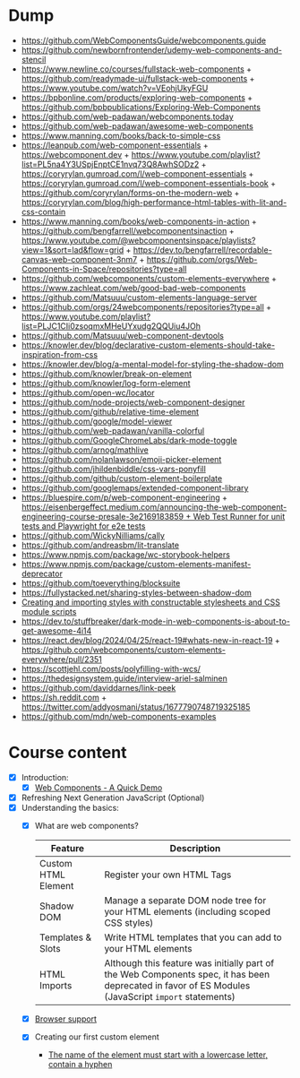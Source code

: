 # Dump 

- https://github.com/WebComponentsGuide/webcomponents.guide
- https://github.com/newbornfrontender/udemy-web-components-and-stencil
- https://www.newline.co/courses/fullstack-web-components + https://github.com/readymade-ui/fullstack-web-components + https://www.youtube.com/watch?v=VEohjUkyFGU
- https://bpbonline.com/products/exploring-web-components + https://github.com/bpbpublications/Exploring-Web-Components
- https://github.com/web-padawan/webcomponents.today
- https://github.com/web-padawan/awesome-web-components
- https://www.manning.com/books/back-to-simple-css
- https://leanpub.com/web-component-essentials + https://webcomponent.dev + https://www.youtube.com/playlist?list=PL5na4Y3USpjEnptCE1nvq73Q8AwhSODz2 + https://coryrylan.gumroad.com/l/web-component-essentials + https://coryrylan.gumroad.com/l/web-component-essentials-book + https://github.com/coryrylan/forms-on-the-modern-web + https://coryrylan.com/blog/high-performance-html-tables-with-lit-and-css-contain
- https://www.manning.com/books/web-components-in-action + https://github.com/bengfarrell/webcomponentsinaction + https://www.youtube.com/@webcomponentsinspace/playlists?view=1&sort=lad&flow=grid + https://dev.to/bengfarrell/recordable-canvas-web-component-3nm7 + https://github.com/orgs/Web-Components-in-Space/repositories?type=all
- https://github.com/webcomponents/custom-elements-everywhere + https://www.zachleat.com/web/good-bad-web-components
- https://github.com/Matsuuu/custom-elements-language-server
- https://github.com/orgs/24webcomponents/repositories?type=all + https://www.youtube.com/playlist?list=PLJC1CIi0zsoqmxMHeUYxudg2QQUiu4JOh
- https://github.com/Matsuuu/web-component-devtools
- https://knowler.dev/blog/declarative-custom-elements-should-take-inspiration-from-css
- https://knowler.dev/blog/a-mental-model-for-styling-the-shadow-dom
- https://github.com/knowler/break-on-element
- https://github.com/knowler/log-form-element
- https://github.com/open-wc/locator
- https://github.com/node-projects/web-component-designer
- https://github.com/github/relative-time-element
- https://github.com/google/model-viewer
- https://github.com/web-padawan/vanilla-colorful
- https://github.com/GoogleChromeLabs/dark-mode-toggle
- https://github.com/arnog/mathlive
- https://github.com/nolanlawson/emoji-picker-element
- https://github.com/jhildenbiddle/css-vars-ponyfill
- https://github.com/github/custom-element-boilerplate
- https://github.com/googlemaps/extended-component-library
- https://bluespire.com/p/web-component-engineering + [https://eisenbergeffect.medium.com/announcing-the-web-component-engineering-course-presale-3e2169183859 + Web Test Runner for unit tests and Playwright for e2e tests](https://twitter.com/EisenbergEffect/status/1737143663728169231)
- https://github.com/WickyNilliams/cally
- https://github.com/andreasbm/lit-translate
- https://www.npmjs.com/package/wc-storybook-helpers
- https://www.npmjs.com/package/custom-elements-manifest-deprecator
- https://github.com/toeverything/blocksuite
- https://fullystacked.net/sharing-styles-between-shadow-dom
- [Creating and importing styles with constructable stylesheets and CSS module scripts](https://fullystacked.net/constructable/)
- https://dev.to/stuffbreaker/dark-mode-in-web-components-is-about-to-get-awesome-4i14
- https://react.dev/blog/2024/04/25/react-19#whats-new-in-react-19 + https://github.com/webcomponents/custom-elements-everywhere/pull/2351
- https://scottjehl.com/posts/polyfilling-with-wcs/
- https://thedesignsystem.guide/interview-ariel-salminen
- https://github.com/daviddarnes/link-peek
- https://sh.reddit.com + https://twitter.com/addyosmani/status/1677790748719325185
- https://github.com/mdn/web-components-examples

# Course content

- [x] Introduction:
  - [x] [Web Components - A Quick Demo](https://stackblitz.com/edit/modal-web-component-max)
- [x] Refreshing Next Generation JavaScript (Optional)
- [x] Understanding the basics:
  - [x] What are web components?

    | Feature             | Description                                                                                                                                         |
    | ------------------- | --------------------------------------------------------------------------------------------------------------------------------------------------- |
    | Custom HTML Element | Register your own HTML Tags                                                                                                                         |
    | Shadow DOM          | Manage a separate DOM node tree for your HTML elements (including scoped CSS styles)                                                                |
    | Templates & Slots   | Write HTML templates that you can add to your HTML elements                                                                                         |
    | HTML Imports        | Although this feature was initially part of the Web Components spec, it has been deprecated in favor of ES Modules (JavaScript `import` statements) |

  - [x] [Browser support](https://www.webcomponents.org)
  - [x] Creating our first custom element 
    - [The name of the element must start with a lowercase letter, contain a hyphen](https://html.spec.whatwg.org/multipage/custom-elements.html#valid-custom-element-name)

